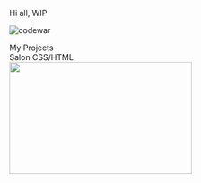 Hi all,
WIP



![codewar](https://www.codewars.com/users/rrobert-lab/badges/large)

<div>My Projects</div>
<div>Salon CSS/HTML</div>
<div align="left">
  <img src="https://media.giphy.com/media/jCulJrHvHJmHcWiuET/giphy-downsized.gif" width="325" height="200"/>
</div>

